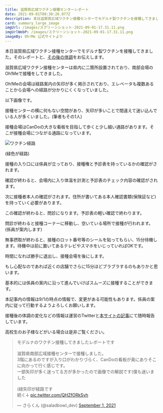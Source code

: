 ```yaml
---
title: 滋賀県広域ワクチン接種センターレポート
date: 2021-09-01T08:30:26.077Z
description: 本日滋賀県広域ワクチン接種センターでモデルナ製ワクチンを接種してきました。そのレポートをお伝えします。
card: summary_large_image
imgUrl: /images/スクリーンショット-2021-09-01-17.31.11.png
imgUrlWebP: /images/スクリーンショット-2021-09-01-17.31.11.png
imageBy: Oh!Me 公式サイトより
---
```

本日滋賀県広域ワクチン接種センターでモデルナ製ワクチンを接種してきました。そのレポートと、[その後の体調](https://shiga-info.net/news/2021/09/010909/)をお伝えします。

滋賀県広域ワクチン接種センターは県内に二箇所設置されており、南部会場のOh!Meで接種をしてきました。

Oh!Meの会場は経路案内の矢印が多く掲示されており、エレベータも複数あることから会場への経路が分かりにくくなっていました。

以下画像です。

接種センターの横に何もない空間があり、矢印が多いことで間違えて迷い込んでいる人が多くいました。(筆者もその1人)

接種会場はCanDoの大きな看板を目指して歩くと少し細い通路があります。そこが接種会場につながる通路になっています。

![ワクチン経路](https://pbs.twimg.com/media/E-Kuuj-VkAUHZY4?format=jpg&name=medium)

(緑色が経路)

接種の入り口には係員が立っており、接種権と予診表を持っているかの確認がされます。

確認が終わると、会場内に入り体温を計測と予診表のチェック内容の確認がされます。

次に接種者本人の確認がされます。住所が書いてある本人確認書類(保険証など)を持っていく必要があります。

この確認が終わると、問診になります。予診表の軽い確認で終わります。

問診が終わると接種コーナーに移動し、空いている場所で接種が行われます。(係員が案内します)

無事摂取が終わると、接種のロット番号等のシールを貼ってもらい、15分待機します。待機中は前に置いてあるテレビやスマホをいじっていればOKです。

時間になれば勝手に退出し、接種会場を後にします。

もし心配なのであれば近くの店舗でさらに15分ほどブラブラするのもありかと思います。

基本的には係員の案内に沿って進んでいけばスムーズに接種することができます。


本記事内の情報は9/1の時点の情報で、変更がある可能性もあります。係員の案内に従って行動するようよろしくお願いします。

接種後の体調の変化などの情報は運営のTwitterと[本サイトの記事](https://shiga-info.net/news/2021/09/010909/)にて随時報告しています。

高校生のお子様などがいる場合は是非ご覧ください。

<blockquote class="twitter-tweet"><p lang="ja" dir="ltr">モデルナのワクチン接種してきましたレポートです<br><br>滋賀県南部広域接種センターで接種しました。<br>3階にあるのですが入り口がわかりづらく、CanDoの看板が奥にありそこに向かって行く感じです。<br>一部矢印が多く迷ってる方が多かったので画像での解説です(僕も迷いました<br><br>(緑矢印が経路です<br>続く↓ <a href="https://t.co/QHZfORkSyh">pic.twitter.com/QHZfORkSyh</a></p>&mdash; さらくん (@saladbowl_dev) <a href="https://twitter.com/saladbowl_dev/status/1432899754682245123?ref_src=twsrc%5Etfw">September 1, 2021</a></blockquote> <script async src="https://platform.twitter.com/widgets.js" charset="utf-8"></script>
